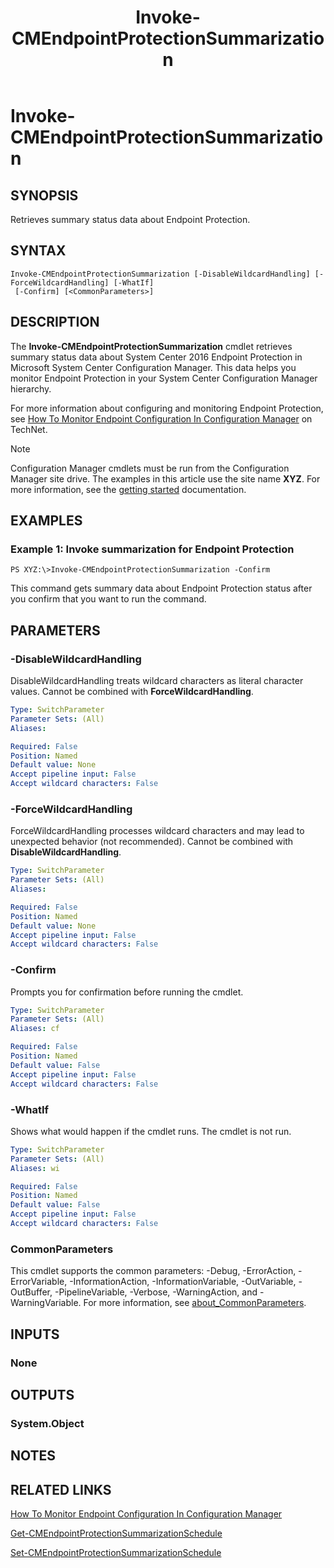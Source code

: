 ﻿---
description: Retrieves summary status data about Endpoint Protection.
external help file: AdminUI.PS.Sum.dll-Help.xml
Module Name: ConfigurationManager
ms.date: 05/05/2019
schema: 2.0.0
title: Invoke-CMEndpointProtectionSummarization
---

# Invoke-CMEndpointProtectionSummarization

## SYNOPSIS
Retrieves summary status data about Endpoint Protection.

## SYNTAX

```
Invoke-CMEndpointProtectionSummarization [-DisableWildcardHandling] [-ForceWildcardHandling] [-WhatIf]
 [-Confirm] [<CommonParameters>]
```

## DESCRIPTION
The **Invoke-CMEndpointProtectionSummarization** cmdlet retrieves summary status data about System Center 2016 Endpoint Protection in Microsoft System Center Configuration Manager.
This data helps you monitor Endpoint Protection in your System Center Configuration Manager hierarchy.

For more information about configuring and monitoring Endpoint Protection, see [How To Monitor Endpoint Configuration In Configuration Manager](https://go.microsoft.com/fwlink/?linkid=268428) on TechNet.

> [!NOTE]
> Configuration Manager cmdlets must be run from the Configuration Manager site drive.
> The examples in this article use the site name **XYZ**. For more information, see the
> [getting started](/powershell/sccm/overview) documentation.

## EXAMPLES

### Example 1: Invoke summarization for Endpoint Protection
```
PS XYZ:\>Invoke-CMEndpointProtectionSummarization -Confirm
```

This command gets summary data about Endpoint Protection status after you confirm that you want to run the command.

## PARAMETERS

### -DisableWildcardHandling
DisableWildcardHandling treats wildcard characters as literal character values. Cannot be combined with **ForceWildcardHandling**.

```yaml
Type: SwitchParameter
Parameter Sets: (All)
Aliases:

Required: False
Position: Named
Default value: None
Accept pipeline input: False
Accept wildcard characters: False
```

### -ForceWildcardHandling
ForceWildcardHandling processes wildcard characters and may lead to unexpected behavior (not recommended). Cannot be combined with **DisableWildcardHandling**.

```yaml
Type: SwitchParameter
Parameter Sets: (All)
Aliases:

Required: False
Position: Named
Default value: None
Accept pipeline input: False
Accept wildcard characters: False
```

### -Confirm
Prompts you for confirmation before running the cmdlet.

```yaml
Type: SwitchParameter
Parameter Sets: (All)
Aliases: cf

Required: False
Position: Named
Default value: False
Accept pipeline input: False
Accept wildcard characters: False
```

### -WhatIf
Shows what would happen if the cmdlet runs.
The cmdlet is not run.

```yaml
Type: SwitchParameter
Parameter Sets: (All)
Aliases: wi

Required: False
Position: Named
Default value: False
Accept pipeline input: False
Accept wildcard characters: False
```

### CommonParameters
This cmdlet supports the common parameters: -Debug, -ErrorAction, -ErrorVariable, -InformationAction, -InformationVariable, -OutVariable, -OutBuffer, -PipelineVariable, -Verbose, -WarningAction, and -WarningVariable. For more information, see [about_CommonParameters](http://go.microsoft.com/fwlink/?LinkID=113216).

## INPUTS

### None

## OUTPUTS

### System.Object
## NOTES

## RELATED LINKS

[How To Monitor Endpoint Configuration In Configuration Manager](https://go.microsoft.com/fwlink/?linkid=268428)

[Get-CMEndpointProtectionSummarizationSchedule](Get-CMEndpointProtectionSummarizationSchedule.md)

[Set-CMEndpointProtectionSummarizationSchedule](Set-CMEndpointProtectionSummarizationSchedule.md)


